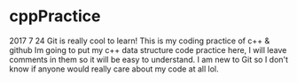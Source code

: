 # cppPractice
2017 7 24
Git is really cool to learn!
This is my coding practice of c++ & github
Im going to put my c++ data structure code practice here, I will leave comments in them so it will be easy to understand.
I am new to Git so I don't know if anyone would really care about my code at all lol.
